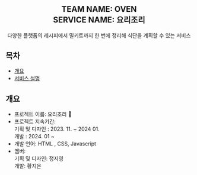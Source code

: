 # 
<div align="center">
<h2>TEAM NAME: OVEN<br>
    SERVICE NAME: 요리조리
</h2>
다양한 플랫폼의 레시피에서 밀키트까지 한 번에 정리해 식단을 계획할 수 있는 서비스 
</div>

## 목차
  - [개요](#개요) 
  - [서비스 설명](#서비스-설명)
  

## 개요
- 프로젝트 이름: 요리조리 🍴 
- 프로젝트 지속기간: <br>
    기획 및 디자인 : 2023. 11. ~ 2024 01. <br>
    개발 : 2024. 01 ~ 
- 개발 언어: HTML , CSS, Javascript 
- 멤버: <br>
    기획 및 디자인: 정지영<br>
    개발: 황지은
